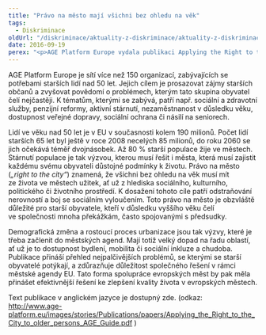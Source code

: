 ```yaml
---
title: "Právo na město mají všichni bez ohledu na věk"
tags:
  - Diskriminace
oldUrl: "/diskriminace/aktuality-z-diskriminace/aktuality-z-diskriminace-2016/pravo-na-mesto-maji-vsichni-bez-ohledu-na-vek/"
date: 2016-09-19
perex: "<p>AGE Platform Europe vydala publikaci Applying the Right to the City to older persons: Seizing the opportunity of the EU Urban Agenda.</p>"
---
```


<!-- imported from the old website -->

<p>AGE Platform Europe je sítí více než 150 organizací, zabývajících se potřebami starších lidí nad 50 let. Jejich cílem je prosazovat zájmy starších občanů a zvyšovat povědomí o problémech, kterým tato skupina obyvatel čelí nejčastěji. K tématům, kterými se zabývá, patří např. sociální a zdravotní služby, penzijní reformy, aktivní stárnutí, nezaměstnanost v důsledku věku, dostupnost veřejné dopravy, sociální ochrana či násilí na seniorech.</p> <p>Lidí ve věku nad 50 let je v EU v současnosti kolem 190 milionů. Počet lidí starších 65 let byl ještě v roce 2008 necelých 85 milionů, do roku 2060 se jich očekává téměř dvojnásobek. Až 80 <a name="_GoBack"></a>% starší populace žije ve městech. Stárnutí populace je tak výzvou, kterou musí řešit i města, která musí zajistit každému svému obyvateli důstojné podmínky k životu. Právo na město (<i>„right to the city“</i>) znamená, že všichni bez ohledu na věk musí mít ze života ve městech užitek, ať už z hlediska sociálního, kulturního, politického či životního prostředí. K dosažení tohoto cíle patří odstraňování nerovností a boj se sociálním vyloučením. Toto právo na město je obzvláště důležité pro starší obyvatele, kteří v důsledku vyššího věku čelí ve společnosti mnoha překážkám, často spojovanými s předsudky.</p> <p>Demografická změna a rostoucí proces urbanizace jsou tak výzvy, které je třeba začlenit do městských agend. Mají totiž velký dopad na řadu oblastí, ať už je to dostupnost bydlení, mobilita či sociální inkluze a chudoba. Publikace přináší přehled nejpalčivějších problémů, se kterými se starší obyvatelé potýkají, a zdůrazňuje důležitost společného řešení v rámci městské agendy EU. Tato forma spolupráce evropských měst by pak měla přinášet efektivnější řešení ke zlepšení kvality života v evropských městech.</p> Text publikace v anglickém jazyce je dostupný zde. (odkaz: <a title="Otevření do nového okna" href="http://www.age-platform.eu/images/stories/Publications/papers/Applying_the_Right_to_the_City_to_older_persons_AGE_Guide.pdf" target="_blank">http://www.age-platform.eu/images/stories/Publications/papers/Applying_the_Right_to_the_City_to_older_persons_AGE_Guide.pdf</a> )
